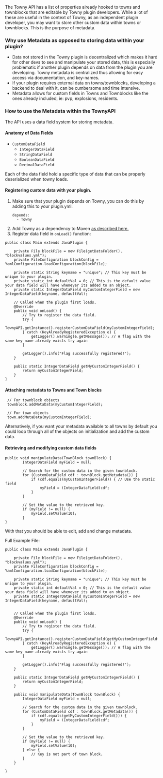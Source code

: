 The Towny API has a list of properties already hooked to towns and townblocks that are editable by Towny plugin developers. While a lot of these are useful in the context of Towny, as an independent plugin developer, you may want to store other custom data within towns or townblocks. This is the purpose of metadata.

### Why use Metadata as opposed to storing data within your plugin?
* Data not stored in the Towny plugin is decentralized which makes it hard for other devs to see and manipulate your stored data, this is especially problematic if another plugin depends on data from the plugin you are developing. Towny metadata is centralized thus allowing for easy access via documentation, and key-names.
* If your plugin requires external data on towns/townblocks, developing a backend to deal with it, can be cumbersome and time intensive.
* Metadata allows for custom fields in Towns and Townblocks like the ones already included, ie: pvp, explosions, residents.

### How to use the Metadata within the TownyAPI
The API uses a data field system for storing metadata.

#### Anatomy of Data Fields
- `CustomDataField`
  - `IntegerDataField`
  - `StringDataField`
  - `BooleanDataField`
  - `DecimalDataField`

Each of the data field hold a specific type of data that can be properly deserialized when towny loads.

#### Registering custom data with your plugin.

1) Make sure that your plugin depends on Towny, you can do this by adding this to your plugin.yml:
     ```
     depends:
       - Towny
     ```
2) Add Towny as a dependency to Maven [as described here.](https://github.com/TownyAdvanced/Towny/wiki/TownyAPI#getting-started-with-towny-and-your-ide)
3) Register data field in `onLoad()` function:
```
public class Main extends JavaPlugin {

    private File blockFile = new File(getDataFolder(), "blockvalues.yml");
    private FileConfiguration blockConfig = YamlConfiguration.loadConfiguration(blockFile);

    private static String keyname = "unique"; // This key must be unique to your plugin.
    private static int defaultVal = 0; // This is the default value your data field will have whenever its added to an object.
    private static IntegerDataField myCustomIntegerField = new IntegerDataField(keyname, defaultVal);

    // Called when the plugin first loads.
    @Override
    public void onLoad() {
        // Try to register the data field.
        try {
            TownyAPI.getInstance().registerCustomDataField(myCustomIntegerField);
        } catch (KeyAlreadyRegisteredException e) {
            getLogger().warning(e.getMessage()); // A flag with the same key name already exists try again
        }

        getLogger().info("Flag successfully registered!");
    }
    
    public static IntegerDataField getMyCustomIntegerField() {
        return myCustomIntegerField;
    }
}
```
     
#### Attaching metadata to Towns and Town blocks
     // For townblock objects
     townblock.addMetaData(myCustomIntegerField);

     // For town objects
     town.addMetaData(myCustomIntegerField);

Alternatively, if you want your metadata available to all towns by default you could loop through all of the objects on initialization and add the custom data.


#### Retrieving and modifying custom data fields
```
public void manipulateData(TownBlock townBlock) {
        IntegerDataField myField = null;

        // Search for the custom data in the given townblock.
        for (CustomDataField cdf : townBlock.getMetadata()) {
            if (cdf.equals(myCustomIntegerField)) { // Use the static field
                myField = (IntegerDataField)cdf;
            }
        }

        // Set the value to the retrieved key.
        if (myField != null) {
            myField.setValue(10);
        }
}
```

With that you should be able to edit, add and change metadata.

Full Example File:
```
public class Main extends JavaPlugin {

    private File blockFile = new File(getDataFolder(), "blockvalues.yml");
    private FileConfiguration blockConfig = YamlConfiguration.loadConfiguration(blockFile);

    private static String keyname = "unique"; // This key must be unique to your plugin.
    private static int defaultVal = 0; // This is the default value your data field will have whenever its added to an object.
    private static IntegerDataField myCustomIntegerField = new IntegerDataField(keyname, defaultVal);
    

    // Called when the plugin first loads.
    @Override
    public void onLoad() {
        // Try to register the data field.
        try {
            TownyAPI.getInstance().registerCustomDataField(getMyCustomIntegerField());
        } catch (KeyAlreadyRegisteredException e) {
            getLogger().warning(e.getMessage()); // A flag with the same key name already exists try again
        }

        getLogger().info("Flag successfully registered!");
    }

    public static IntegerDataField getMyCustomIntegerField() {
        return myCustomIntegerField;
    }

    public void manipulateData(TownBlock townBlock) {
        IntegerDataField myField = null;

        // Search for the custom data in the given townblock.
        for (CustomDataField cdf : townBlock.getMetadata()) {
            if (cdf.equals(getMyCustomIntegerField())) {
                myField = (IntegerDataField)cdf;
            }
        }

        // Set the value to the retrieved key.
        if (myField != null) {
            myField.setValue(10);
        } else {
            // Key is not part of town block.
        }
    }

}
```


